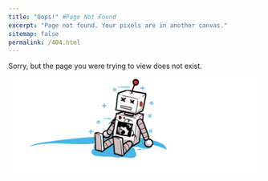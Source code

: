 ```yaml
---
title: "Oops!" #Page Not Found
excerpt: "Page not found. Your pixels are in another canvas."
sitemap: false
permalink: /404.html
---
```


Sorry, but the page you were trying to view does not exist.

![404-Page not found](/assets/images/robot_404.png "Page not found")